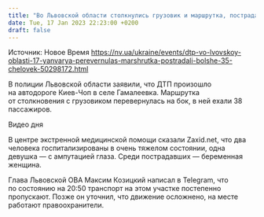 ```yaml
---
title: "Во Львовской области столкнулись грузовик и маршрутка, пострадали более 30 человек"
date: Tue, 17 Jan 2023 22:23:00 +0200
draft: false
---
```

Источник: Новое Время https://nv.ua/ukraine/events/dtp-vo-lvovskoy-oblasti-17-yanvarya-perevernulas-marshrutka-postradali-bolshe-35-chelovek-50298172.html


 В полиции Львовской области заявили, что ДТП произошло на автодороге Киев-Чоп в селе Гамалеевка. Маршрутка от столкновения с грузовиком перевернулась на бок, в ней ехали 38 пассажиров.

  Видео дня   

В центре экстренной медицинской помощи сказали Zaxid.net, что два человека госпитализированы в очень тяжелом состоянии, одна девушка — с ампутацией глаза. Среди пострадавших — беременная женщина.

Глава Львовской ОВА Максим Козицкий написал в Telegram, что по состоянию на 20:50 транспорт на этом участке постепенно пропускают. Позже он уточнил, что движение осложнено, на месте работают правоохранители.
